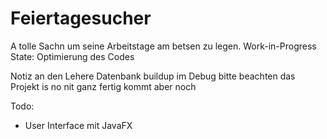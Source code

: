 # Feiertagesucher
A tolle Sachn um seine Arbeitstage am betsen zu legen.
Work-in-Progress
State: Optimierung des Codes

Notiz an den Lehere Datenbank buildup im Debug bitte beachten das Projekt is no nit ganz fertig kommt aber noch

Todo:
- User Interface mit JavaFX
